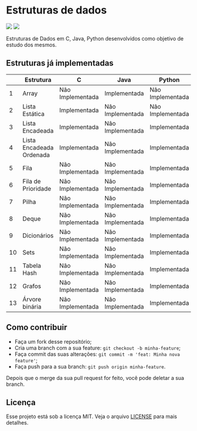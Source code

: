 # Estruturas de dados
![](https://img.shields.io/static/v1?label=PRs&message=welcome&color=7159c1&labelColor=000000) ![](https://img.shields.io/static/v1?label=license&message=MIT&color=7159c1&labelColor=000000)

Estruturas de Dados em C, Java, Python desenvolvidos como objetivo de estudo dos mesmos.

## Estruturas já implementadas

|    | Estrutura                 | C | Java | Python |
|----|-------------------------------------|-------|------|--------|
| 1  | Array           | Não Implementada | Implementada | Não Implementada |
| 2  | Lista Estática            | Implementada | Não Implementada | Não Implementada |
| 3  | Lista Encadeada           | Implementada | Não Implementada | Implementada |
| 4  | Lista Encadeada Ordenada           | Implementada | Não Implementada | Implementada |
| 5  | Fila         | Não Implementada| Não Implementada | Implementada |
| 6  | Fila de Prioridade        | Não Implementada| Não Implementada | Implementada |
| 7  | Pilha         | Não Implementada| Não Implementada | Implementada |
| 8  | Deque         | Não Implementada| Não Implementada | Implementada |
| 9  | Dicionários         | Não Implementada| Não Implementada | Implementada |
| 10  | Sets         | Não Implementada| Não Implementada | Implementada |
| 11  | Tabela Hash         | Não Implementada| Não Implementada | Implementada |
| 12  | Grafos         | Não Implementada | Não Implementada | Implementada |
| 13  | Árvore binária         | Não Implementada | Não Implementada | Implementada |

## Como contribuir

- Faça um fork desse repositório;
- Cria uma branch com a sua feature: `git checkout -b minha-feature`;
- Faça commit das suas alterações: `git commit -m 'feat: Minha nova feature'`;
- Faça push para a sua branch: `git push origin minha-feature`.

Depois que o merge da sua pull request for feito, você pode deletar a sua branch.

## Licença

Esse projeto está sob a licença MIT. Veja o arquivo [LICENSE](LICENSE.md) para mais detalhes.
